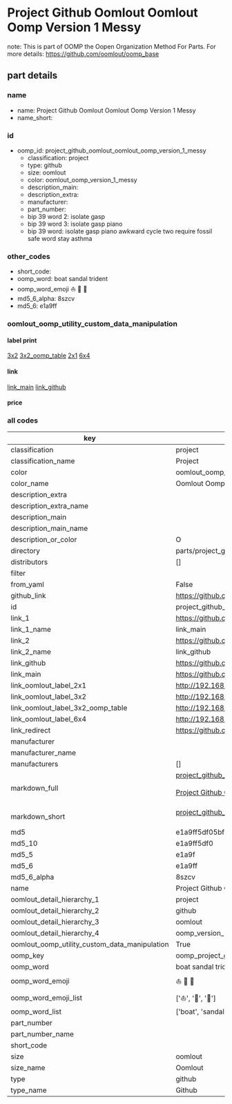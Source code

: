 # Project Github Oomlout Oomlout Oomp Version 1 Messy  

note: This is part of OOMP the Oopen Organization Method For Parts. For more details: https://github.com/oomlout/oomp_base

##  part details
  







### name
* name: Project Github Oomlout Oomlout Oomp Version 1 Messy
* name_short: 
### id
* oomp_id: project_github_oomlout_oomlout_oomp_version_1_messy
  * classification: project
  * type: github
  * size: oomlout
  * color: oomlout_oomp_version_1_messy
  * description_main: 
  * description_extra: 
  * manufacturer: 
  * part_number: 
  * bip 39 word 2: isolate gasp
  * bip 39 word 3: isolate gasp piano
  * bip 39 word: isolate gasp piano awkward cycle two require fossil safe word stay asthma

### other_codes
* short_code: 
* oomp_word: boat sandal trident
* oomp_word_emoji :boat: :sandal: :trident:
* md5_6_alpha: 8szcv
* md5_6: e1a9ff






### oomlout_oomp_utility_custom_data_manipulation
#### label print
[3x2](http://192.168.1.245:1112/?label=oomp%208szcv)
[3x2_oomp_table](http://192.168.1.108:1112/?label=oomp%208szcv)
[2x1](http://192.168.1.242:1112/?label=oomp%208szcv)
[6x4](http://192.168.1.55:1112/?label=oomp%208szcv)    

#### link

[link_main](https://github.com/oomlout/oomlout_oomp_version_1_messy/tree/main/parts/project_github_oomlout_oomlout_oomp_version_1_messy) [link_github](https://github.com/oomlout/oomlout_oomp_version_1_messy/tree/main/parts/project_github_oomlout_oomlout_oomp_version_1_messy)                             

#### price







### all codes 
| key | value |  
| --- | --- |  
| classification | project |  
| classification_name | Project |  
| color | oomlout_oomp_version_1_messy |  
| color_name | Oomlout Oomp Version 1 Messy |  
| description_extra |  |  
| description_extra_name |  |  
| description_main |  |  
| description_main_name |  |  
| description_or_color | O  |  
| directory | parts/project_github_oomlout_oomlout_oomp_version_1_messy |  
| distributors | [] |  
| filter |  |  
| from_yaml | False |  
| github_link | https://github.com/oomlout/oomlout_oomp_part_src/tree/main/parts/project_github_oomlout_oomlout_oomp_version_1_messy |  
| id | project_github_oomlout_oomlout_oomp_version_1_messy |  
| link_1 | https://github.com/oomlout/oomlout_oomp_version_1_messy/tree/main/parts/project_github_oomlout_oomlout_oomp_version_1_messy |  
| link_1_name | link_main |  
| link_2 | https://github.com/oomlout/oomlout_oomp_version_1_messy/tree/main/parts/project_github_oomlout_oomlout_oomp_version_1_messy |  
| link_2_name | link_github |  
| link_github | https://github.com/oomlout/oomlout_oomp_version_1_messy/tree/main/parts/project_github_oomlout_oomlout_oomp_version_1_messy |  
| link_main | https://github.com/oomlout/oomlout_oomp_version_1_messy/tree/main/parts/project_github_oomlout_oomlout_oomp_version_1_messy |  
| link_oomlout_label_2x1 | http://192.168.1.242:1112/?label=oomp%208szcv |  
| link_oomlout_label_3x2 | http://192.168.1.245:1112/?label=oomp%208szcv |  
| link_oomlout_label_3x2_oomp_table | http://192.168.1.108:1112/?label=oomp%208szcv |  
| link_oomlout_label_6x4 | http://192.168.1.55:1112/?label=oomp%208szcv |  
| link_redirect | https://github.com/oomlout/oomlout_oomp_version_1_messy/tree/main/parts/project_github_oomlout_oomlout_oomp_version_1_messy |  
| manufacturer |  |  
| manufacturer_name |  |  
| manufacturers | [] |  
| markdown_full | [project_github_oomlout_oomlout_oomp_version_1_messy](none)<br>[](none)<br>[Project Github Oomlout Oomlout Oomp Version 1 Messy](none)<br><br> |  
| markdown_short | [project_github_oomlout_oomlout_oomp_version_1_messy](none)<br><br> |  
| md5 | e1a9ff5df05bf6e3ae9b610d48180bb4 |  
| md5_10 | e1a9ff5df0 |  
| md5_5 | e1a9f |  
| md5_6 | e1a9ff |  
| md5_6_alpha | 8szcv |  
| name | Project Github Oomlout Oomlout Oomp Version 1 Messy |  
| oomlout_detail_hierarchy_1 | project |  
| oomlout_detail_hierarchy_2 | github |  
| oomlout_detail_hierarchy_3 | oomlout |  
| oomlout_detail_hierarchy_4 | oomp_version_1_messy |  
| oomlout_oomp_utility_custom_data_manipulation | True |  
| oomp_key | oomp_project_github_oomlout_oomlout_oomp_version_1_messy |  
| oomp_word | boat sandal trident |  
| oomp_word_emoji | :boat: :sandal: :trident: |  
| oomp_word_emoji_list | [':boat:', ':sandal:', ':trident:'] |  
| oomp_word_list | ['boat', 'sandal', 'trident'] |  
| part_number |  |  
| part_number_name |  |  
| short_code |  |  
| size | oomlout |  
| size_name | Oomlout |  
| type | github |  
| type_name | Github |  
